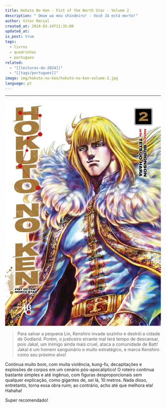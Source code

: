 ```yaml
---
title: Hokuto No Ken - Fist of the North Star - Volume 2
description: " Omae wa mou shindeiru! - Você Já está morto!"
author: Vítor Marçal
created_at: 2024-03-24T11:35:00
updated_at: 
is_post: true
tags:
  - livros
  - quadrinhos
  - portugues
related:
  - "[[leituras-de-2024]]"
  - "[[tags/portugues]]"
image: img/hokuto-no-ken/hokuto-no-ken-volume-2.jpg
language: pt
---
```

----

![hokuto-no-ken-volume-2](img/hokuto-no-ken/hokuto-no-ken-volume-2.jpg)

> Para salvar a pequena Lin, Kenshiro invade sozinho e destrói a cidade de Godland. Porém, o justiceiro errante mal terá tempo de descansar, pois Jakal, um inimigo ainda mais cruel, ataca a comunidade de Batt! Jakal é um homem sanguinário e muito estratégico, e marca Kenshiro como seu próximo alvo!

Continua muito bom, com muita violência, kung-fu, decapitações e explosões de corpos em um cenário pós-apocalíptico! O roteiro continua bastante simples e até ingênuo, com figuras desproporcionais sem qualquer explicação, como gigantes de, sei lá, 10 metros. Nada disso, entretanto, torna essa obra ruim; ao contrário, acho até que melhora ela! Hahaha!

Super recomendado!